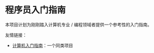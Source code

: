 # 程序员入门指南

本项目计划为刚刚踏入计算机专业 / 编程领域者提供一个参考性的入门指南。

友情链接：

- [计算机入门指南](https://github.com/Computer-Literacy-Primer/Computer-Literacy-Primer)：一个同类项目
